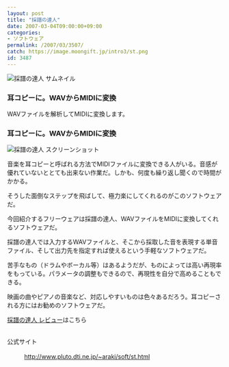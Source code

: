 ```yaml
---
layout: post
title: "採譜の達人"
date: 2007-03-04T09:00:00+09:00
categories:
- ソフトウェア
permalink: /2007/03/3507/
catch: https://image.moongift.jp/intro3/st.png
id: 3487
---
```

 ![採譜の達人 サムネイル](https://image.moongift.jp/intro3/st.t.png "採譜の達人 サムネイル")
  

### 耳コピーに。WAVからMIDIに変換
  
WAVファイルを解析してMIDIに変換します。  
<!--more-->  

### 耳コピーに。WAVからMIDIに変換
  

![採譜の達人 スクリーンショット](https://image.moongift.jp/intro3/st.png "採譜の達人 スクリーンショット")

  

音楽を耳コピーと呼ばれる方法でMIDIファイルに変換できる人がいる。音感が優れていないととても出来ない作業だ。しかも、何度も繰り返し聞くので時間がかかる。

  

そうした面倒なステップを飛ばして、極力楽にしてくれるのがこのソフトウェアだ。

  

今回紹介するフリーウェアは採譜の達人、WAVファイルをMIDIに変換してくれるソフトウェアだ。

  

採譜の達人では入力するWAVファイルと、そこから採取した音を表現する単音ファイル、そして出力先を指定すれば使えるという手軽なソフトウェアだ。

  

苦手なもの（ドラムやボーカル等）はあるようだが、ものによっては高い再現率をもっている。パラメータの調整もできるので、再現性を自分で高めることもできる。

  

映画の曲やピアノの音楽など、対応しやすいものは色々あるだろう。耳コピーされる方にはお勧めのソフトウェアだ。

  

[採譜の達人 レビュー](http://fw.moongift.jp/review/i-3508.html)はこちら

  
<dl>
<br><dt>公式サイト</dt>
<br><dd><a href="http://www.pluto.dti.ne.jp/~araki/soft/st.html" target="_blank">http://www.pluto.dti.ne.jp/~araki/soft/st.html</a></dd>
<br>
</dl>